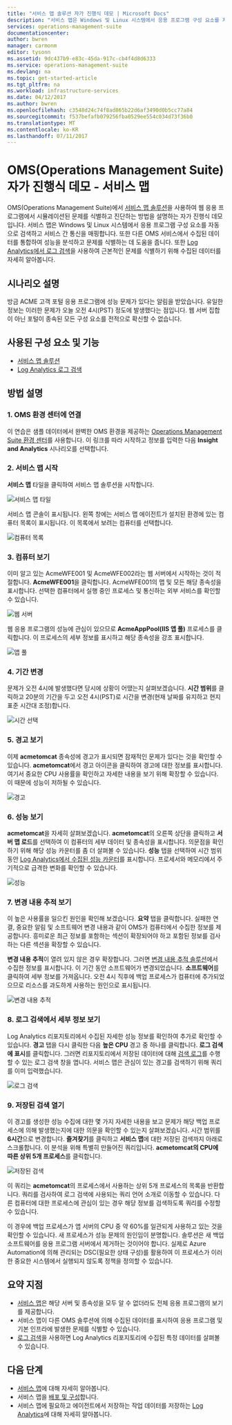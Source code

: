```yaml
---
title: "서비스 맵 솔루션 자가 진행식 데모 | Microsoft Docs"
description: "서비스 맵은 Windows 및 Linux 시스템에서 응용 프로그램 구성 요소를 자동으로 검색하여 서비스 간 통신을 매핑하는 OMS(Operations Management Suite)의 솔루션입니다.  서비스 맵을 사용하여 웹 응용 프로그램에서 시뮬레이션된 문제를 식별하고 진단하는 방법을 설명하는 자가 진행식 데모입니다."
services: operations-management-suite
documentationcenter: 
author: bwren
manager: carmonm
editor: tysonn
ms.assetid: 9dc437b9-e83c-45da-917c-cb4f4d8d6333
ms.service: operations-management-suite
ms.devlang: na
ms.topic: get-started-article
ms.tgt_pltfrm: na
ms.workload: infrastructure-services
ms.date: 04/12/2017
ms.author: bwren
ms.openlocfilehash: c3548d24c74f8ad865b22d6af3490d0b5cc77a84
ms.sourcegitcommit: f537befafb079256fba0529ee554c034d73f36b0
ms.translationtype: MT
ms.contentlocale: ko-KR
ms.lasthandoff: 07/11/2017
---
```

# <a name="operations-management-suite-oms-self-paced-demo---service-map"></a>OMS(Operations Management Suite) 자가 진행식 데모 - 서비스 맵
OMS(Operations Management Suite)에서 [서비스 맵 솔루션](operations-management-suite-service-map.md)을 사용하여 웹 응용 프로그램에서 시뮬레이션된 문제를 식별하고 진단하는 방법을 설명하는 자가 진행식 데모입니다.  서비스 맵은 Windows 및 Linux 시스템에서 응용 프로그램 구성 요소를 자동으로 검색하고 서비스 간 통신을 매핑합니다.  또한 다른 OMS 서비스에서 수집된 데이터를 통합하여 성능을 분석하고 문제를 식별하는 데 도움을 줍니다.  또한 [Log Analytics에서 로그 검색](../log-analytics/log-analytics-log-searches.md)을 사용하여 근본적인 문제를 식별하기 위해 수집된 데이터를 자세히 알아봅니다.


## <a name="scenario-description"></a>시나리오 설명
방금 ACME 고객 포털 응용 프로그램에 성능 문제가 있다는 알림을 받았습니다.  유일한 정보는 이러한 문제가 오늘 오전 4시(PST) 정도에 발생했다는 점입니다.  웹 서버 집합이 아닌 포털이 종속된 모든 구성 요소를 전적으로 확신할 수 없습니다.  

## <a name="components-and-features-used"></a>사용된 구성 요소 및 기능
- [서비스 맵 솔루션](operations-management-suite-service-map.md)
- [Log Analytics 로그 검색](../log-analytics/log-analytics-log-searches.md)


## <a name="walk-through"></a>방법 설명

### <a name="1-connect-to-the-oms-experience-center"></a>1. OMS 환경 센터에 연결
이 연습은 샘플 데이터에서 완벽한 OMS 환경을 제공하는 [Operations Management Suite 환경 센터](https://experience.mms.microsoft.com/)를 사용합니다. 이 링크를 따라 시작하고 정보를 입력한 다음 **Insight and Analytics** 시나리오를 선택합니다.


### <a name="2-start-service-map"></a>2. 서비스 맵 시작
**서비스 맵** 타일을 클릭하여 서비스 맵 솔루션을 시작합니다.

![서비스 맵 타일](media/operations-management-suite-walkthrough-servicemap/tile.png)

서비스 맵 콘솔이 표시됩니다.  왼쪽 창에는 서비스 맵 에이전트가 설치된 환경에 있는 컴퓨터 목록이 표시됩니다.  이 목록에서 보려는 컴퓨터를 선택합니다.

![컴퓨터 목록](media/operations-management-suite-walkthrough-servicemap/computer-list.png)


### <a name="3-view-computer"></a>3. 컴퓨터 보기
이미 알고 있는 AcmeWFE001 및 AcmeWFE002라는 웹 서버에서 시작하는 것이 적절합니다.  **AcmeWFE001**을 클릭합니다.  AcmeWFE001의 맵 및 모든 해당 종속성을 표시합니다.  선택한 컴퓨터에서 실행 중인 프로세스 및 통신하는 외부 서비스를 확인할 수 있습니다.

![웹 서버](media/operations-management-suite-walkthrough-servicemap/web-server.png)

웹 응용 프로그램의 성능에 관심이 있으므로 **AcmeAppPool(IIS 앱 풀)** 프로세스를 클릭합니다.  이 프로세스의 세부 정보를 표시하고 해당 종속성을 강조 표시합니다.  

![앱 풀](media/operations-management-suite-walkthrough-servicemap/app-pool.png)


### <a name="4-change-time-window"></a>4. 기간 변경

문제가 오전 4시에 발생했다면 당시에 상황이 어땠는지 살펴보겠습니다. **시간 범위**를 클릭하고 20분의 기간을 두고 오전 4시(PST)로 시간을 변경(현재 날짜를 유지하고 현지 표준 시간대 조정)합니다.

![시간 선택](./media/operations-management-suite-walkthrough-servicemap/time-picker.png)


### <a name="5-view-alert"></a>5. 경고 보기

이제 **acmetomcat** 종속성에 경고가 표시되면 잠재적인 문제가 있다는 것을 확인할 수 있습니다.  **acmetomcat**에서 경고 아이콘을 클릭하여 경고에 대한 정보를 표시합니다.  여기서 중요한 CPU 사용률을 확인하고 자세한 내용을 보기 위해 확장할 수 있습니다.  이 때문에 성능이 저하될 수 있습니다. 

![경고](./media/operations-management-suite-walkthrough-servicemap/alert.png)


### <a name="6-view-performance"></a>6. 성능 보기

**acmetomcat**을 자세히 살펴보겠습니다.  **acmetomcat**의 오른쪽 상단을 클릭하고 **서버 맵 로드**를 선택하여 이 컴퓨터의 세부 데이터 및 종속성을 표시합니다. 의문점을 확인하기 위해 해당 성능 카운터를 좀 더 살펴볼 수 있습니다.  **성능** 탭을 선택하여 시간 범위 동안 [Log Analytics에서 수집된 성능 카운터](../log-analytics/log-analytics-data-sources-performance-counters.md)를 표시합니다.  프로세서와 메모리에서 주기적으로 급격한 변화를 확인할 수 있습니다.

![성능](./media/operations-management-suite-walkthrough-servicemap/performance.png)


### <a name="7-view-change-tracking"></a>7. 변경 내용 추적 보기
이 높은 사용률을 일으킨 원인을 확인해 보겠습니다.  **요약** 탭을 클릭합니다.  실패한 연결, 중요한 알림 및 소프트웨어 변경 내용과 같이 OMS가 컴퓨터에서 수집한 정보를 제공합니다.  흥미로운 최근 정보를 포함하는 섹션이 확장되어야 하고 포함된 정보를 검사하는 다른 섹션을 확장할 수 있습니다.


**변경 내용 추적**이 열려 있지 않은 경우 확장합니다.  그러면 [변경 내용 추적 솔루션](../log-analytics/log-analytics-change-tracking.md)에서 수집한 정보를 표시합니다.  이 기간 동안 소프트웨어가 변경되었습니다.  **소프트웨어**를 클릭하여 세부 정보를 가져옵니다.  오전 4시 직후에 백업 프로세스가 컴퓨터에 추가되었으므로 리소스를 과도하게 사용하는 원인으로 표시됩니다.

![변경 내용 추적](./media/operations-management-suite-walkthrough-servicemap/change-tracking.png)



### <a name="8-view-details-in-log-search"></a>8. 로그 검색에서 세부 정보 보기
Log Analytics 리포지토리에서 수집된 자세한 성능 정보를 확인하여 추가로 확인할 수 있습니다.  **경고** 탭을 다시 클릭한 다음 **높은 CPU** 경고 중 하나를 클릭합니다.  **로그 검색에 표시**를 클릭합니다.  그러면 리포지토리에서 저장된 데이터에 대해 [검색 로그](../log-analytics/log-analytics-log-searches.md)를 수행할 수 있는 로그 검색 창을 엽니다.  서비스 맵은 관심이 있는 경고를 검색하기 위해 쿼리를 이미 입력했습니다.  

![로그 검색](./media/operations-management-suite-walkthrough-servicemap/log-search.png)


### <a name="9-open-saved-search"></a>9. 저장된 검색 열기
이 경고를 생성한 성능 수집에 대한 몇 가지 자세한 내용을 보고 문제가 해당 백업 프로세스에 의해 발생했는지에 대한 의문을 확인할 수 있는지 살펴보겠습니다.  시간 범위를 **6시간**으로 변경합니다.  **즐겨찾기**를 클릭하고 **서비스 맵**에 대한 저장된 검색까지 아래로 스크롤합니다.  이 분석을 위해 특별히 만들어진 쿼리입니다.  **acmetomcat의 CPU에 따른 상위 5개 프로세스**를 클릭합니다.

![저장된 검색](./media/operations-management-suite-walkthrough-servicemap/saved-search.png)


이 쿼리는 **acmetomcat**의 프로세스에서 사용하는 상위 5개 프로세스의 목록을 반환합니다.  쿼리를 검사하여 로그 검색에 사용되는 쿼리 언어 소개로 이동할 수 있습니다.  다른 컴퓨터에 대한 프로세스에 관심이 있는 경우 해당 정보를 검색하도록 쿼리를 수정할 수 있습니다.

이 경우에 백업 프로세스가 앱 서버의 CPU 중 약 60%를 일관되게 사용하고 있는 것을 확인할 수 있습니다.  새 프로세스가 성능 문제의 원인임이 분명합니다.  솔루션은 새 백업 소프트웨어를 응용 프로그램 서버에서 제거하는 것이어야 합니다.  실제로 Azure Automation에 의해 관리되는 DSC(필요한 상태 구성)를 활용하여 이 프로세스가 이러한 중요한 시스템에서 실행되지 않도록 정책을 정의할 수 있습니다.


## <a name="summary-points"></a>요약 지점
- [서비스 맵](operations-management-suite-service-map.md)은 해당 서버 및 종속성을 모두 알 수 없더라도 전체 응용 프로그램의 보기를 제공합니다.
- 서비스 맵이 다른 OMS 솔루션에 의해 수집된 데이터를 표시하여 응용 프로그램 및 기본 인프라에 발생한 문제를 식별할 수 있습니다.
- [로그 검색](../log-analytics/log-analytics-log-searches.md)을 사용하면 Log Analytics 리포지토리에 수집된 특정 데이터를 살펴볼 수 있습니다.    

## <a name="next-steps"></a>다음 단계
- [서비스 맵](operations-management-suite-service-map.md)에 대해 자세히 알아봅니다.
- 서비스 맵을 [배포 및 구성](operations-management-suite-service-map-configure.md)합니다.
- 서비스 맵에 필요하고 에이전트에서 저장하는 작업 데이터를 저장하는 [Log Analytics](../log-analytics/log-analytics-overview.md)에 대해 자세히 알아봅니다.